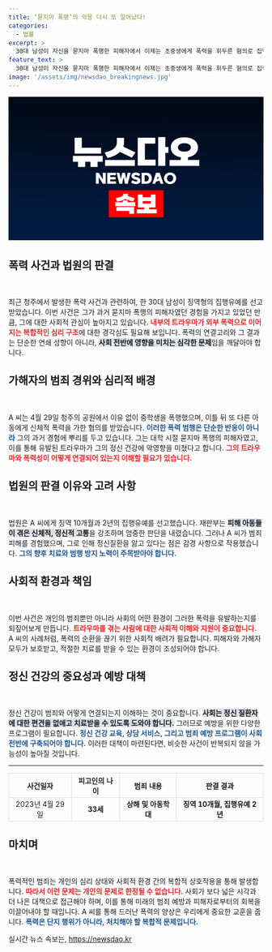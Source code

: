 ```yaml
---
title: ‘묻지마 폭행’의 악몽 다시 또 일어났다!
categories:
  - 법률
excerpt: >
  30대 남성이 자신을 묻지마 폭행한 피해자에서 이제는 초중생에게 폭력을 휘두른 혐의로 집행유예를 선고받았다. 그의 폭행 배경은 충격적인 트라우마에서 비롯된 것으로, 법원은 그 상황을 고려해 형량을 결정했다.
feature_text: >
  30대 남성이 자신을 묻지마 폭행한 피해자에서 이제는 초중생에게 폭력을 휘두른 혐의로 집행유예를 선고받았다. 그의 폭행 배경은 충격적인 트라우마에서 비롯된 것으로, 법원은 그 상황을 고려해 형량을 결정했다.
image: '/assets/img/newsdao_breakingnews.jpg'
---
```


<p><img src="/assets/img/newsdao_breakingnews.jpg" alt="ranknews 속보" /></p>

<h2 data-ke-size="size26">폭력 사건과 법원의 판결</h2>

<p data-ke-size="size16">&nbsp;</p>

<p>최근 청주에서 발생한 폭력 사건과 관련하여, 한 30대 남성이 징역형의 집행유예를 선고받았습니다. 이번 사건은 그가 과거 묻지마 폭행의 피해자였던 경험을 가지고 있었던 만큼, 그에 대한 사회적 관심이 높아지고 있습니다. <b><span style="color: #ee2323;">내부의 트라우마가 외부 폭력으로 이어지는 복합적인 심리 구조</span></b>에 대한 경각심도 필요해 보입니다. 폭력의 연결고리와 그 결과는 단순한 연쇄 성향이 아니라, <b><span style="background-color: #21538527;">사회 전반에 영향을 미치는 심각한 문제</span></b>임을 깨달아야 합니다.</p>

<h2 data-ke-size="size26">가해자의 범죄 경위와 심리적 배경</h2>

<p data-ke-size="size16">&nbsp;</p>

<p>A 씨는 4월 29일 청주의 공원에서 이유 없이 중학생을 폭행했으며, 이틀 뒤 또 다른 아동에게 신체적 폭력을 가한 혐의를 받았습니다. <b><span style="color: #1a5490;">이러한 폭력 범행은 단순한 반응이 아니라</span></b> 그의 과거 경험에 뿌리를 두고 있습니다. 그는 대학 시절 묻지마 폭행의 피해자였고, 이를 통해 유발된 트라우마가 그의 정신 건강에 악영향을 미쳤다고 합니다. <b><span style="color: #ee2323;">그의 트라우마와 폭력성이 어떻게 연결되어 있는지 이해할 필요가 있습니다.</span></b></p>

<h2 data-ke-size="size26">법원의 판결 이유와 고려 사항</h2>

<p data-ke-size="size16">&nbsp;</p>

<p>법원은 A 씨에게 징역 10개월과 2년의 집행유예를 선고했습니다. 재판부는 <b><span style="background-color: #21538527;">피해 아동들이 겪은 신체적, 정신적 고통</span></b>을 강조하며 엄중한 판단을 내렸습니다. 그러나 A 씨가 범죄 피해를 경험했으며, 그로 인해 정신질환을 앓고 있다는 점은 감경 사항으로 작용했습니다. <b><span style="color: #1a5490;">그의 향후 치료와 범행 방지 노력이 주목받아야 합니다.</span></b></p>

<h2 data-ke-size="size26">사회적 환경과 책임</h2>

<p data-ke-size="size16">&nbsp;</p>

<p>이번 사건은 개인의 범죄뿐만 아니라 사회의 어떤 환경이 그러한 폭력을 유발하는지를 되짚어보게 만듭니다. <b><span style="color: #ee2323;">트라우마를 겪는 사람에 대한 사회적 이해와 지원이 중요합니다.</span></b> A 씨의 사례처럼, 폭력의 순환을 끊기 위한 사회적 배려가 필요합니다. 피해자와 가해자 모두가 보호받고, 적절한 치료를 받을 수 있는 환경이 조성되어야 합니다.</p>

<h2 data-ke-size="size26">정신 건강의 중요성과 예방 대책</h2>

<p data-ke-size="size16">&nbsp;</p>

<p>정신 건강이 범죄와 어떻게 연결되는지 이해하는 것이 중요합니다. <b><span style="background-color: #21538527;">사회는 정신 질환자에 대한 편견을 없애고 치료받을 수 있도록 도와야 합니다.</span></b> 그러므로 예방을 위한 다양한 프로그램이 필요합니다. <b><span style="color: #1a5490;">정신 건강 교육, 상담 서비스, 그리고 범죄 예방 프로그램이 사회 전반에 구축되어야 합니다.</span></b> 이러한 대책이 마련된다면, 비슷한 사건이 반복되지 않을 가능성이 높아질 것입니다.</p>

<hr>

<table style="width: 100%; border-collapse: collapse;">
    <tr>
        <th style="text-align: center; border: 1px solid #dddddd;">사건일자</th>
        <th style="text-align: center; border: 1px solid #dddddd;">피고인의 나이</th>
        <th style="text-align: center; border: 1px solid #dddddd;">범죄 내용</th>
        <th style="text-align: center; border: 1px solid #dddddd;">판결 결과</th>
    </tr>
    <tr>
        <td style="text-align: center; border: 1px solid #dddddd;">2023년 4월 29일</td>
        <td style="text-align: center; border: 1px solid #dddddd;"><b>33세</b></td>
        <td style="text-align: center; border: 1px solid #dddddd;"><b>상해 및 아동학대</b></td>
        <td style="text-align: center; border: 1px solid #dddddd;"><b>징역 10개월, 집행유예 2년</b></td>
    </tr>
</table>

<h2 data-ke-size="size26">마치며</h2>

<p data-ke-size="size16">&nbsp;</p>

<p>폭력적인 범죄는 개인의 심리 상태와 사회적 환경 간의 복합적 상호작용을 통해 발생합니다. <b><span style="color: #ee2323;">따라서 이런 문제는 개인의 문제로 한정될 수 없습니다.</span></b> 사회가 보다 넓은 시각과 더 나은 대책으로 접근해야 하며, 이를 통해 미래의 범죄 예방과 피해자로부터의 회복을 이끌어내야 할 때입니다. A 씨를 통해 드러난 폭력의 양상은 우리에게 중요한 교훈을 줍니다. <b><span style="color: #1a5490;">폭력은 단지 행위가 아니라, 처치해야 할 복합적 문제입니다.</span></b></p>

<p></p></p>
실시간 뉴스 속보는, <a href="https://newsdao.kr" rel="dofollow">https://newsdao.kr</a>


